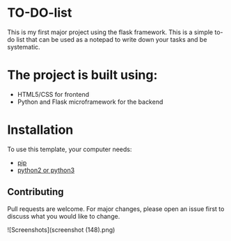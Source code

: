 # TO-DO-list
This is my first major project using the flask framework.
This is a simple to-do list that can be used as a notepad to write down your tasks and be systematic.

# The project is built using:
- HTML5/CSS for frontend
- Python and Flask microframework for the backend


# Installation
To use this template, your computer needs:
- [pip](https://pip.pypa.io/en/stable/)
- [python2 or python3](https://www.python.org/downloads/)


## Contributing
Pull requests are welcome. For major changes, please open an issue first to discuss what you would like to change.

![Screenshots](screenshot (148).png)






